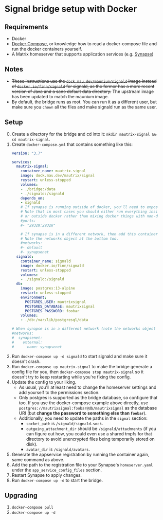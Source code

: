 # Signal bridge setup with Docker
## Requirements
* Docker
* [Docker Compose](https://docs.docker.com/compose/install/), or knowledge how
  to read a docker-compose file and run the docker containers yourself.
* A Matrix homeserver that supports application services (e.g. [Synapse](https://github.com/matrix-org/synapse))

## Notes
* ~~These instructions use the `dock.mau.dev/maunium/signald` image instead of
  `docker.io/finn/signald` for signald, as the former has a more recent version
  of Java and a sane default data directory.~~ The upstream image has been
  updated to match the maunium image.
* By default, the bridge runs as root. You can run it as a different user, but
  make sure you `chown` all the files and make signald run as the same user.

## Setup
0. Create a directory for the bridge and cd into it: `mkdir mautrix-signal && cd mautrix-signal`.
1. Create `docker-compose.yml` that contains something like this:
   ```yaml
   version: "3.7"

   services:
     mautrix-signal:
       container_name: mautrix-signal
       image: dock.mau.dev/mautrix/signal
       restart: unless-stopped
       volumes:
       - ./bridge:/data
       - ./signald:/signald
       depends_on:
       - signald
       # If synapse is running outside of docker, you'll need to expose the port.
       # Note that in most cases you should either run everything inside docker
       # or outside docker rather than mixing docker things with non-docker things.
       #ports:
       #- "29328:29328"

       # If synapse is in a different network, then add this container to that network.
       # Note the networks object at the bottom too.
       #networks:
       #- default
       #- synapsenet
     signald:
       container_name: signald
       image: docker.io/finn/signald
       restart: unless-stopped
       volumes: 
       - ./signald:/signald
     db:
       image: postgres:13-alpine
       restart: unless-stopped
       environment:
         POSTGRES_USER: mautrixsignal
         POSTGRES_DATABASE: mautrixsignal
         POSTGRES_PASSWORD: foobar
       volumes:
       - ./db:/var/lib/postgresql/data

   # When synapse is in a different network (note the networks object in the service too):
   #networks:
   #  synapsenet:
   #    external:
   #      name: synapsenet
   ```
2. Run `docker-compose up -d signald` to start signald and make sure it doesn't
   crash.
3. Run `docker-compose up mautrix-signal` to make the bridge generate a config
   file for you, then `docker-compose stop mautrix-signal` so it doesn't try to
   keep restarting while you're fixing the config.
4. Update the config to your liking.
   * As usual, you'll at least need to change the homeserver settings and add
     yourself to the permissions section.
   * Only postgres is supported as the bridge database, so configure that too.
     If you use the docker-compose example above directly,
     use `postgres://mautrixsignal:foobar@db/mautrixsignal` as the database URI
     (but **change the password to something else than `foobar`**).
   * Additionally, you need to update the paths in the `signal` section:
     * `socket_path` is `/signald/signald.sock`.
     * `outgoing_attachment_dir` should be `/signald/attachments` (if you can
       figure out how, you could even use a shared tmpfs for that directory to
       avoid unencrypted files being temporarily stored on disk).
     * `avatar_dir` is `/signald/avatars`.
5. Generate the appservice registration by running the container again, same
   command as above.
6. Add the path to the registration file to your Synapse's `homeserver.yaml`
   under the `app_service_config_files` section.
7. Restart Synapse to apply changes.
8. Run `docker-compose up -d` to start the bridge.

## Upgrading
1. `docker-compose pull`
2. `docker-compose up -d`
